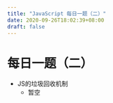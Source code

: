 ```yaml
---
title: "JavaScript 每日一题（二）"
date: 2020-09-26T18:02:39+08:00
draft: false
---
```

# 每日一题（二）
- JS的垃圾回收机制
    + 暂空